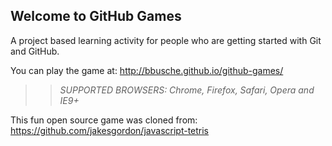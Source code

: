 ## Welcome to GitHub Games

A project based learning activity for people who are getting started with Git and GitHub.

You can play the game at: http://bbusche.github.io/github-games/

>> _*SUPPORTED BROWSERS*: Chrome, Firefox, Safari, Opera and IE9+_

This fun open source game was cloned from: https://github.com/jakesgordon/javascript-tetris
